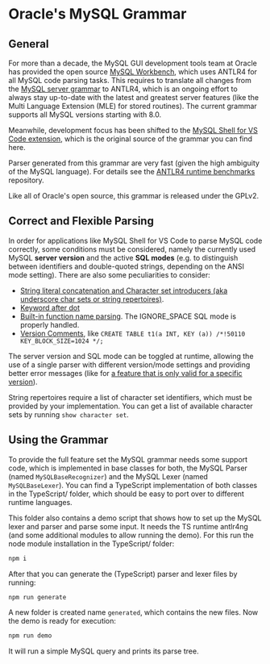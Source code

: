 # Oracle's MySQL Grammar

## General

For more than a decade, the MySQL GUI development tools team at Oracle has provided the open source
[MySQL Workbench](https://github.com/mysql/mysql-workbench), which uses ANTLR4 for all MySQL code parsing tasks. This requires to translate all changes from the
[MySQL server grammar](https://github.com/mysql/mysql-server/blob/8.0/sql/sql_yacc.yy) to ANTLR4, which is an ongoing effort to always stay up-to-date with the latest and greatest server features (like the Multi Language Extension (MLE) for stored routines). The current grammar supports all MySQL versions starting with 8.0.

Meanwhile, development focus has been shifted to the [MySQL Shell for VS Code extension](https://marketplace.visualstudio.com/items?itemName=Oracle.mysql-shell-for-vs-code), which is the original source of the grammar you can find here.

Parser generated from this grammar are very fast (given the high ambiguity of the MySQL language). For details see the [ANTLR4 runtime benchmarks](https://github.com/mike-lischke/antlr4-runtime-benchmarks/tree/main/src/mysql) repository.

Like all of Oracle's open source, this grammar is released under the GPLv2.

## Correct and Flexible Parsing

In order for applications like MySQL Shell for VS Code to parse MySQL code correctly, some conditions must be considered, namely the currently used MySQL **server version** and the active **SQL modes** (e.g. to distinguish between identifiers and double-quoted strings, depending on the ANSI mode setting). There are also some peculiarities to consider:

- [String literal concatenation and Character set introducers (aka underscore char sets or string repertoires)](https://dev.mysql.com/doc/refman/8.0/en/string-literals.html).
- [Keyword after dot](https://dev.mysql.com/doc/refman/8.0/en/keywords.html)
- [Built-in function name parsing](https://dev.mysql.com/doc/refman/8.0/en/function-resolution.html). The IGNORE_SPACE SQL mode is properly handled.
- [Version Comments](https://dev.mysql.com/doc/refman/8.0/en/comments.html), like `CREATE TABLE t1(a INT, KEY (a)) /*!50110 KEY_BLOCK_SIZE=1024 */;`

The server version and SQL mode can be toggled at runtime, allowing the use of a single parser with different version/mode settings and providing better error messages (like for [a feature that is only valid for a specific version](https://github.com/mysql/mysql-shell-plugins/blob/master/gui/frontend/src/parsing/mysql/MySQLErrorListener.ts#L109)).

String repertoires require a list of character set identifiers, which must be provided by your implementation. You can get a list of available character sets by running `show character set`.

## Using the Grammar

To provide the full feature set the MySQL grammar needs some support code, which is implemented in base classes for both, the MySQL Parser (named `MySQLBaseRecognizer`) and the MySQL Lexer (named `MySQLBaseLexer`). You can find a TypeScript implementation of both classes in the TypeScript/ folder, which should be easy to port over to different runtime languages.

This folder also contains a demo script that shows how to set up the MySQL lexer and parser and parse some input. It needs the TS runtime antlr4ng (and some additional modules to allow running the demo). For this run the node module installation in the TypeScript/ folder:

```bash
npm i
```

After that you can generate the (TypeScript) parser and lexer files by running:

```bash
npm run generate
```

A new folder is created name `generated`, which contains the new files. Now the demo is ready for execution:

```bash
npm run demo
```

It will run a simple MySQL query and prints its parse tree.
